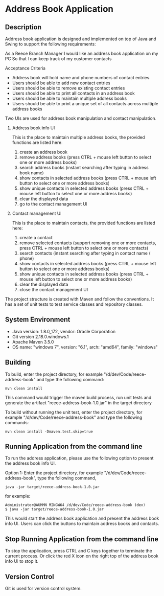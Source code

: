 Address Book Application
===========================================

Description
-----------

Address book application is designed and implemented on top of Java and Swing to support the following requirements:

As a Reece Branch Manager 
I would like an address book application on my PC
So that I can keep track of my customer contacts

Acceptance Criteria
  - Address book will hold name and phone numbers of contact entries
  -	Users should be able to add new contact entries
  -	Users should be able to remove existing contact entries
  -	Users should be able to print all contacts in an address book
  -	Users should be able to maintain multiple address books
  -	Users should be able to print a unique set of all contacts across multiple address books
 

Two UIs are used for address book manipulation and contact manipulation.


1. Address book info UI

   This is the place to maintain multiple address books, the provided functions are listed here:
   
   1) create an address book
   2) remove address books 
        (press CTRL + mouse left button to select one or more address books)
   3) search address books 
        (instant searching after typing in address book name)
   4) show contacts in selected address books 
        (press CTRL + mouse left button to select one or more address books)
   5) show unique contacts in selected address books
        (press CTRL + mouse left button to select one or more address books)
   6) clear the displayed data
   7) go to the contact management UI
   
2. Contact management UI

   This is the place to maintain contacts, the provided functions are listed here:
   
   1) create a contact
   2) remove selected contacts
        (support removing one or more contacts,  press CTRL + mouse left button to select one or more contacts)
   3) search contacts
        (instant searching after typing in contact name / phone)
   4) show contacts in selected address books
        (press CTRL + mouse left button to select one or more address books)
   5) show unique contacts in selected address books
        (press CTRL + mouse left button to select one or more address books)
   6) clear the displayed data
   7) close the contact management UI   
       

The project structure is created with Maven and follow the conventions. 
It has a set of unit tests to test service classes and repository classes. 

System Environment
-----------------------------------------------
* Java version: 1.8.0_172, vendor: Oracle Corporation
* Git version 2.18.0.windows.1
* Apache Maven 3.5.0
* OS name: "windows 7", version: "6.1", arch: "amd64", family: "windows"


Building
--------

To build, enter the project directory, for example "/d/dev/Code/reece-address-book" and type the following command:

    mvn clean install

This command would trigger the maven build process, run unit tests and generate the artifact "reece-address-book-1.0.jar" in the target directory

To build without running the unit test, enter the project directory, for example "/d/dev/Code/reece-address-book" and
 type the following commands:

    mvn clean install -Dmaven.test.skip=true


Running Application from the command line
-------------------------------------------

To run the address application, please use the following option to present the address book info UI.

Option 1:
Enter the project directory, for example "/d/dev/Code/reece-address-book", type the following command, 

    java -jar target/reece-address-book-1.0.jar

for example:

    Administrator@AUMMN MINGW64 /d/dev/Code/reece-address-book (dev)
    $ java -jar target/reece-address-book-1.0.jar
    

This would start the address book application and present the address book info UI. 
Users can click the buttons to maintain address books and contacts.


Stop Running Application from the command line
-------------------------------------------

To stop the application,  press CTRL and C keys together to terminate the current process.
Or click the red X icon on the right top of the address book info UI to stop it.


Version Control
-------
Git is used for version control system.




